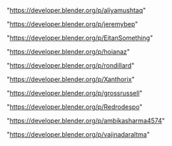"https://developer.blender.org/p/aliyamushtaq"

"https://developer.blender.org/p/jeremybep"

"https://developer.blender.org/p/EitanSomething"

"https://developer.blender.org/p/hoianaz"

"https://developer.blender.org/p/rondillard"

"https://developer.blender.org/p/Xanthorix"

"https://developer.blender.org/p/grossrussell"

"https://developer.blender.org/p/Redrodespo"

"https://developer.blender.org/p/ambikasharma4574"

"https://developer.blender.org/p/vajinadaraltma"

 
 
